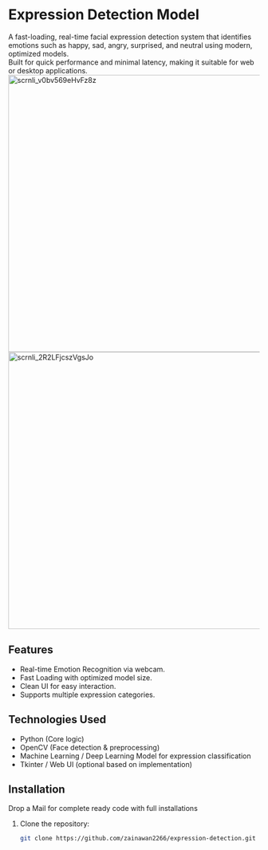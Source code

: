 
# Expression Detection Model

A fast-loading, real-time facial expression detection system that identifies emotions such as happy, sad, angry, surprised, and neutral using modern, optimized models.  
Built for quick performance and minimal latency, making it suitable for web or desktop applications.
<img width="1321" height="556" alt="scrnli_v0bv569eHvFz8z" src="https://github.com/user-attachments/assets/46cc1723-e97f-4934-a2c1-179c83a18f65" />
<img width="1312" height="556" alt="scrnli_2R2LFjcszVgsJo" src="https://github.com/user-attachments/assets/1ea62eaa-7aa8-4b2e-8485-f7c55614d8fc" />


## Features
- Real-time Emotion Recognition via webcam.
- Fast Loading with optimized model size.
- Clean UI for easy interaction.
- Supports multiple expression categories.

## Technologies Used
- Python (Core logic)
- OpenCV (Face detection & preprocessing)
- Machine Learning / Deep Learning Model for expression classification
- Tkinter / Web UI (optional based on implementation)

## Installation
Drop a Mail for complete ready code with full installations
1. Clone the repository:
   ```bash
   git clone https://github.com/zainawan2266/expression-detection.git
